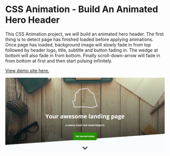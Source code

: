 # CSS Animation - Build An Animated Hero Header

This CSS Animation project, we will build an animated hero header. The first thing is to detect page has finished loaded before applying animations. Once page has loaded, background image will slowly fade in from top followed by header logo, title, subtitle and button fading in. The wedge at bottom will also fade in from bottom. Finally scroll-down-arrow will fade in from bottom at first and then start pulsing infinitely.

[View demo site here.](http://edwinchen.co/css_animation_animated_hero_header/)

![Preview](screenshot.png)
